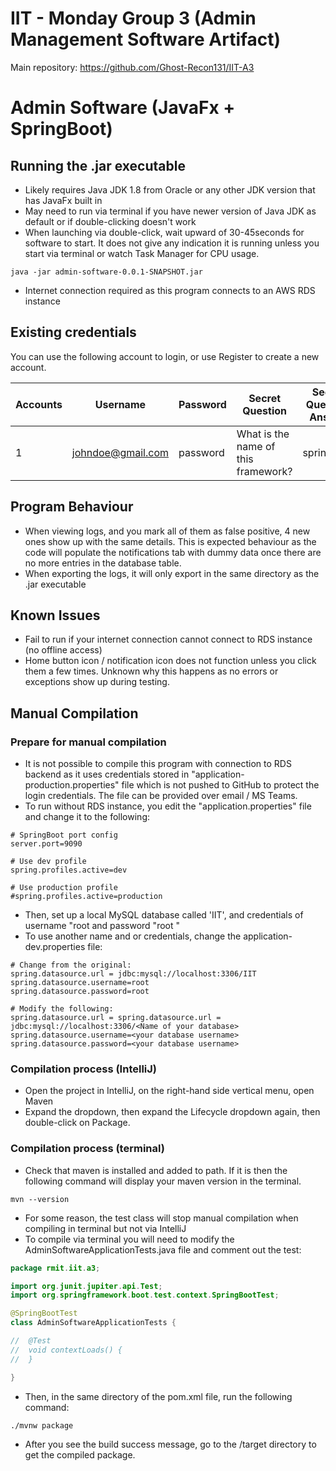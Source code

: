 # IIT - Monday Group 3 (Admin Management Software Artifact)
Main repository: https://github.com/Ghost-Recon131/IIT-A3

# Admin Software (JavaFx + SpringBoot)
## Running the .jar executable
- Likely requires Java JDK 1.8 from Oracle or any other JDK version that has JavaFx built in
- May need to run via terminal if you have newer version of Java JDK as default or if double-clicking doesn't work
- When launching via double-click, wait upward of 30-45seconds for software to start. It does not give any indication it
  is running unless you start via terminal or watch Task Manager for CPU usage. 

```shell
java -jar admin-software-0.0.1-SNAPSHOT.jar
```
- Internet connection required as this program connects to an AWS RDS instance


## Existing credentials 
You can use the following account to login, or use Register to create a new account.

| Accounts | Username          | Password | Secret Question                      | Secret Question Answer |
|----------|-------------------|----------|--------------------------------------|------------------------|
| 1        | johndoe@gmail.com | password | What is the name of this framework?  | springboot             |


## Program Behaviour
- When viewing logs, and you mark all of them as false positive, 4 new ones show up with the same details.
  This is expected behaviour as the code will populate the notifications tab with dummy data once there are no more entries
  in the database table. 
- When exporting the logs, it will only export in the same directory as the .jar executable


## Known Issues
- Fail to run if your internet connection cannot connect to RDS instance (no offline access)
- Home button icon / notification icon does not function unless you click them a few times. Unknown why this happens as
  no errors or exceptions show up during testing. 


## Manual Compilation 
### Prepare for manual compilation
- It is not possible to compile this program with connection to RDS backend as it uses credentials stored in 
"application-production.properties" file which is not pushed to GitHub to protect the login credentials. The file can be
provided over email / MS Teams.
- To run without RDS instance, you edit the "application.properties" file and change it to the following: 

```properties
# SpringBoot port config
server.port=9090

# Use dev profile
spring.profiles.active=dev

# Use production profile
#spring.profiles.active=production
```
- Then, set up a local MySQL database called 'IIT', and credentials of username "root and password "root "
- To use another name and or credentials, change the application-dev.properties file:

```properties
# Change from the original:
spring.datasource.url = jdbc:mysql://localhost:3306/IIT
spring.datasource.username=root
spring.datasource.password=root
```

```properties
# Modify the following: 
spring.datasource.url = spring.datasource.url = jdbc:mysql://localhost:3306/<Name of your database>
spring.datasource.username=<your database username>
spring.datasource.password=<your database username>
```

### Compilation process (IntelliJ)
- Open the project in IntelliJ, on the right-hand side vertical menu, open Maven
- Expand the dropdown, then expand the Lifecycle dropdown again, then double-click on Package.

### Compilation process (terminal)
- Check that maven is installed and added to path. If it is then the following command will display your maven version in
  the terminal. 

```shell
mvn --version
```

- For some reason, the test class will stop manual compilation when compiling in terminal but not via IntelliJ
- To compile via terminal you will need to modify the AdminSoftwareApplicationTests.java file and comment out the test:

```java
package rmit.iit.a3;

import org.junit.jupiter.api.Test;
import org.springframework.boot.test.context.SpringBootTest;

@SpringBootTest
class AdminSoftwareApplicationTests {

//	@Test
//	void contextLoads() {
//	}

}
```

- Then, in the same directory of the pom.xml file, run the following command:

```shell
./mvnw package
```

- After you see the build success message, go to the /target directory to get the compiled package. 